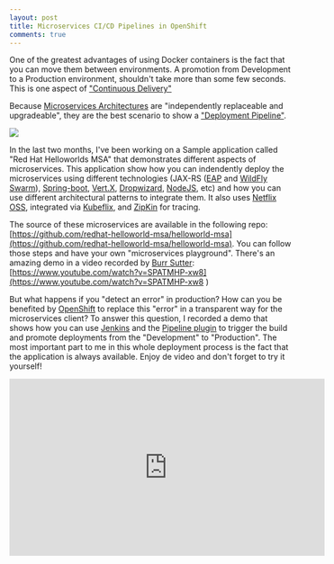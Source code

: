 ```yaml
---
layout: post
title: Microservices CI/CD Pipelines in OpenShift
comments: true
---
```


One of the greatest advantages of using Docker containers is the fact that you can move them between environments. A promotion from Development to a Production environment, shouldn't take more than some few seconds. This is one aspect of ["Continuous Delivery"](http://martinfowler.com/bliki/ContinuousDelivery.html)

Because [Microservices Architectures](http://microservices.io/) are "independently replaceable and upgradeable", they are the best scenario to show a ["Deployment Pipeline"](http://martinfowler.com/bliki/DeploymentPipeline.html).

![](/images/pipeline.jpg)

In the last two months, I've been working on a Sample application called "Red Hat Helloworlds MSA" that demonstrates different aspects of microservices. This application show how you can indendently deploy the microservices using different technologies (JAX-RS ([EAP](http://developers.redhat.com/products/eap/overview/) and [WildFly Swarm](http://wildfly-swarm.io/)), [Spring-boot](http://projects.spring.io/spring-boot/), [Vert.X](http://vertx.io/), [Dropwizard](http://www.dropwizard.io/), [NodeJS](https://nodejs.org), etc) and how you can use different architectural patterns to integrate them. It also uses [Netflix OSS](https://netflix.github.io/), integrated via [Kubeflix](https://github.com/fabric8io/kubeflix), and [ZipKin](http://zipkin.io/) for tracing.

The source of these microservices are available in the following repo: [https://github.com/redhat-helloworld-msa/helloworld-msa](https://github.com/redhat-helloworld-msa/helloworld-msa). You can follow those steps and have your own "microservices playground". There's an amazing demo in a video recorded by [Burr Sutter](https://twitter.com/burrsutter): [https://www.youtube.com/watch?v=SPATMHP-xw8](https://www.youtube.com/watch?v=SPATMHP-xw8 )

But what happens if you "detect an error" in production? How can you be benefited by [OpenShift](https://www.openshift.com/) to replace this "error" in a transparent way for the microservices client? To answer this question, I recorded a demo that shows how you can use [Jenkins](https://jenkins.io/) and the [Pipeline plugin](https://github.com/jenkinsci/pipeline-plugin/blob/master/TUTORIAL.md) to trigger the build and promote deployments from the "Development" to "Production". The most important part to me in this whole deployment process is the fact that the application is always available. Enjoy de video and don't forget to try it yourself!

<iframe width="560" height="315" src="https://www.youtube.com/embed/N8R3-eNVoEc" frameborder="0" allowfullscreen></iframe>